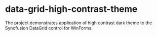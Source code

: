 # data-grid-high-contrast-theme
The project demonstrates application of high contrast dark theme to the Syncfusion DataGrid control for WinForms
